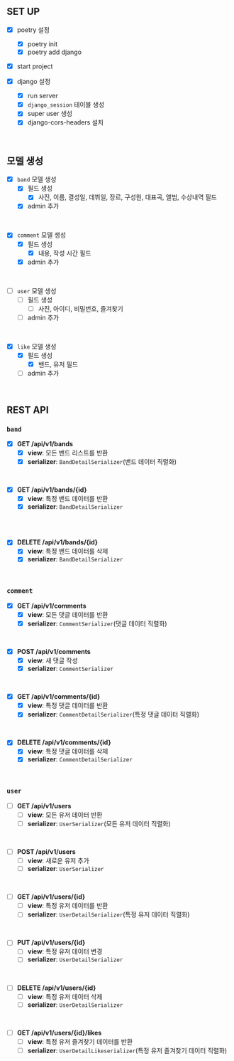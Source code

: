 ## SET UP

- [x] poetry 설정
  - [x] poetry init
  - [x] poetry add django
- [x] start project

- [x] django 설정
  - [x] run server
  - [x] `django_session` 테이블 생성
  - [x] super user 생성
  - [x] django-cors-headers 설치

<br>

## 모델 생성

- [x] `band` 모델 생성
  - [x] 필드 생성
    - [x] 사진, 이름, 결성일, 데뷔일, 장르, 구성원, 대표곡, 앨범, 수상내역 필드
  - [x] admin 추가

<br>

- [x] `comment` 모델 생성
  - [x] 필드 생성
    - [x] 내용, 작성 시간 필드
  - [x] admin 추가

<br>

- [ ] `user` 모델 생성
  - [ ] 필드 생성
    - [ ] 사진, 아이디, 비밀번호, 즐겨찾기
  - [ ] admin 추가

<br>

- [x] `like` 모델 생성
  - [x] 필드 생성
    - [x] 밴드, 유저 필드
  - [ ] admin 추가

<br>

## REST API

### `band`

- [x] **GET /api/v1/bands**
  - [x] **view**: 모든 밴드 리스트를 반환
  - [x] **serializer**: `BandDetailSerializer`(밴드 데이터 직렬화)

<br>

- [x] **GET /api/v1/bands/{id}**
  - [x] **view**: 특정 밴드 데이터를 반환
  - [x] **serializer**: `BandDetailSerializer`

<br>

<!-- - [ ] **PUT /api/v1/bands/{id}**
  - [ ] **view**: 특정 밴드 데이터를 수정
  - [ ] **serializer**: `BandDetailSerializer` -->

<br>

- [x] **DELETE /api/v1/bands/{id}**
  - [x] **view**: 특정 밴드 데이터를 삭제
  - [x] **serializer**: `BandDetailSerializer`

<br>

### `comment`

- [x] **GET /api/v1/comments**
  - [x] **view**: 모든 댓글 데이터를 반환
  - [x] **serializer**: `CommentSerializer`(댓글 데이터 직렬화)

<br>

- [x] **POST /api/v1/comments**
  - [x] **view**: 새 댓글 작성
  - [x] **serializer**: `CommentSerializer`

<br>

- [x] **GET /api/v1/comments/{id}**
  - [x] **view**: 특정 댓글 데이터를 반환
  - [x] **serializer**: `CommentDetailSerializer`(특정 댓글 데이터 직렬화)

<br>

- [x] **DELETE /api/v1/comments/{id}**
  - [x] **view**: 특정 댓글 데이터를 삭제
  - [x] **serializer**: `CommentDetailSerializer`

<br>

### `user`

- [ ] **GET /api/v1/users**
  - [ ] **view**: 모든 유저 데이터 반환
  - [ ] **serializer**: `UserSerializer`(모든 유저 데이터 직렬화)

<br>

- [ ] **POST /api/v1/users**
  - [ ] **view**: 새로운 유저 추가
  - [ ] **serializer**: `UserSerializer`

<br>

- [ ] **GET /api/v1/users/{id}**
  - [ ] **view**: 특정 유저 데이터를 반환
  - [ ] **serializer**: `UserDetailSerializer`(특정 유저 데이터 직렬화)

<br>

- [ ] **PUT /api/v1/users/{id}**
  - [ ] **view**: 특정 유저 데이터 변경
  - [ ] **serializer**: `UserDetailSerializer`

<br>

- [ ] **DELETE /api/v1/users/{id}**
  - [ ] **view**: 특정 유저 데이터 삭제
  - [ ] **serializer**: `UserDetailSerializer`

<br>

- [ ] **GET /api/v1/users/{id}/likes**
  - [ ] **view**: 특정 유저 즐겨찾기 데이터를 반환
  - [ ] **serializer**: `UserDetailLikeserializer`(특정 유저 즐겨찾기 데이터 직렬화)
